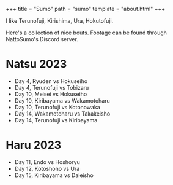 +++
title = "Sumo"
path = "sumo"
template = "about.html"
+++

I like Terunofuji, Kirishima, Ura, Hokutofuji.

Here's a collection of nice bouts. Footage can be found through NattoSumo's Discord server. 

# Natsu 2023

* Day 4, Ryuden vs Hokuseiho
* Day 4, Terunofuji vs Tobizaru
* Day 10, Meisei vs Hokuseiho
* Day 10, Kiribayama vs Wakamotoharu
* Day 10, Terunofuji vs Kotonowaka
* Day 14, Wakamotoharu vs Takakeisho
* Day 14, Terunofuji vs Kiribayama


# Haru 2023

* Day 11, Endo vs Hoshoryu
* Day 12, Kotoshoho vs Ura
* Day 15, Kiribayama vs Daieisho